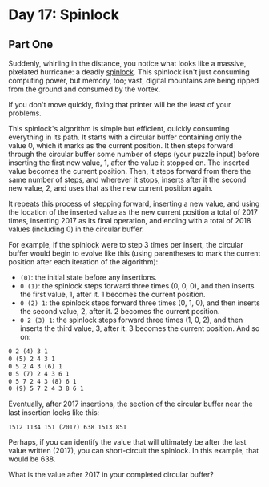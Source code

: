 # Day 17: Spinlock

## Part One

Suddenly, whirling in the distance, you notice what looks like a massive, pixelated hurricane: a deadly [spinlock](https://en.wikipedia.org/wiki/Spinlock). This spinlock isn't just consuming computing power, but memory, too; vast, digital mountains are being ripped from the ground and consumed by the vortex.

If you don't move quickly, fixing that printer will be the least of your problems.

This spinlock's algorithm is simple but efficient, quickly consuming everything in its path. It starts with a circular buffer containing only the value 0, which it marks as the current position. It then steps forward through the circular buffer some number of steps (your puzzle input) before inserting the first new value, 1, after the value it stopped on. The inserted value becomes the current position. Then, it steps forward from there the same number of steps, and wherever it stops, inserts after it the second new value, 2, and uses that as the new current position again.

It repeats this process of stepping forward, inserting a new value, and using the location of the inserted value as the new current position a total of 2017 times, inserting 2017 as its final operation, and ending with a total of 2018 values (including 0) in the circular buffer.

For example, if the spinlock were to step 3 times per insert, the circular buffer would begin to evolve like this (using parentheses to mark the current position after each iteration of the algorithm):

- `(0)`: the initial state before any insertions.
- `0 (1)`: the spinlock steps forward three times (0, 0, 0), and then inserts the first value, 1, after it. 1 becomes the current position.
- `0 (2) 1`: the spinlock steps forward three times (0, 1, 0), and then inserts the second value, 2, after it. 2 becomes the current position.
- `0 2 (3) 1`: the spinlock steps forward three times (1, 0, 2), and then inserts the third value, 3, after it. 3 becomes the current position.
  And so on:

```txt
0 2 (4) 3 1
0 (5) 2 4 3 1
0 5 2 4 3 (6) 1
0 5 (7) 2 4 3 6 1
0 5 7 2 4 3 (8) 6 1
0 (9) 5 7 2 4 3 8 6 1
```

Eventually, after 2017 insertions, the section of the circular buffer near the last insertion looks like this:

`1512 1134 151 (2017) 638 1513 851`

Perhaps, if you can identify the value that will ultimately be after the last value written (2017), you can short-circuit the spinlock. In this example, that would be 638.

What is the value after 2017 in your completed circular buffer?
